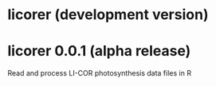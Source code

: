 # licorer (development version)

# licorer 0.0.1 (alpha release)

Read and process LI-COR photosynthesis data files in R
